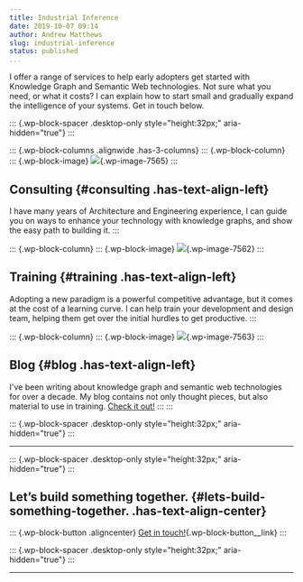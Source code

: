 ```yaml
---
title: Industrial Inference
date: 2019-10-07 09:14
author: Andrew Matthews
slug: industrial-inference
status: published
...
```


I offer a range of services to help early adopters get started with Knowledge Graph and Semantic Web technologies. Not sure what you need, or what it costs? I can explain how to start small and gradually expand the intelligence of your systems. Get in touch below.

::: {.wp-block-spacer .desktop-only style="height:32px;" aria-hidden="true"}
:::

::: {.wp-block-columns .alignwide .has-3-columns}
::: {.wp-block-column}
::: {.wp-block-image}
![](https://aabs.files.wordpress.com/2019/10/yancy-min-842ofhc6mai-unsplash-1-1.jpg?w=1024){.wp-image-7565}
:::

Consulting {#consulting .has-text-align-left}
----------

I have many years of Architecture and Engineering experience, I can guide you on ways to enhance your technology with knowledge graphs, and show the easy path to building it.
:::

::: {.wp-block-column}
::: {.wp-block-image}
![](https://aabs.files.wordpress.com/2019/10/kelly-sikkema-z9au36chmqi-unsplash.jpg?w=1024){.wp-image-7562}
:::

Training {#training .has-text-align-left}
--------

Adopting a new paradigm is a powerful competitive advantage, but it comes at the cost of a learning curve. I can help train your development and design team, helping them get over the initial hurdles to get productive.
:::

::: {.wp-block-column}
::: {.wp-block-image}
![](https://aabs.files.wordpress.com/2019/10/faye-cornish-uq3gtiplqro-unsplash.jpg?w=1024){.wp-image-7563}
:::

Blog {#blog .has-text-align-left}
----

I've been writing about knowledge graph and semantic web technologies for over a decade. My blog contains not only thought pieces, but also material to use in training. [Check it out!](https://aabs.wordpress.com/blog/)
:::
:::

::: {.wp-block-spacer .desktop-only style="height:32px;" aria-hidden="true"}
:::

------------------------------------------------------------------------

::: {.wp-block-spacer .desktop-only style="height:32px;" aria-hidden="true"}
:::

Let’s build something together. {#lets-build-something-together. .has-text-align-center}
-------------------------------

::: {.wp-block-button .aligncenter}
[Get in touch!](https://aabs.wordpress.com/contact-me/){.wp-block-button__link}
:::

::: {.wp-block-spacer .desktop-only style="height:32px;" aria-hidden="true"}
:::

------------------------------------------------------------------------
